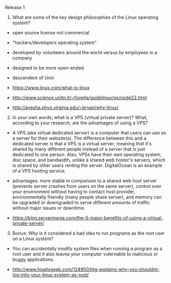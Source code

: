 Release 1

1. What are some of the key design philosophies of the Linux operating system?
  * open source license not commercial
  * "hackers/developers operating system"
  * developed by volunteers around the world versus by employees in a company
  * designed to be more open-ended
  * descendent of Unix
  
  * https://www.linux.com/what-is-linux
  * http://www.science.unitn.it/~fiorella/guidelinux/gs/node22.html
  * http://ayesha.phys.virginia.edu/~bryan/why-linux/

2. In your own words, what is a VPS (virtual private server)?  What, according to your research, are the advantages of using a VPS?
  * A VPS (aka virtual dedicated server) is a computer that users can use as a server for their website(s).  The difference   between this and a dedicated server is that a VPS is a virtual server, meaning that it's shared by many different people   instead of a server that is just dedicated to one person.  Also, VPSs have their own operating system, disc space, and   bandwidth, unlike a shared web hoster's servers, which is shared by other users renting the server.  DigitalOcean is an   example of a VPS hosting service.  
  * advantages: more stable in comparison to a shared web host server (prevents server crashes from users on the same server),   control over your environment without having to contact host provider, environmentally friendly (many people share server),   and memory can be upgraded or downgraded to serve different amounts of traffic without major issues or downtime.
  
  * https://blog.servermania.com/the-5-major-benefits-of-using-a-virtual-private-server/

3. Bonus: Why is it considered a bad idea to run programs as the root user on a Linux system?
  * You can accidentally modify system files when running a program as a root user and it also leavea your computer vulernable   to malicious or buggy applications.    
  
  * http://www.howtogeek.com/124950/htg-explains-why-you-shouldnt-log-into-your-linux-system-as-root/
